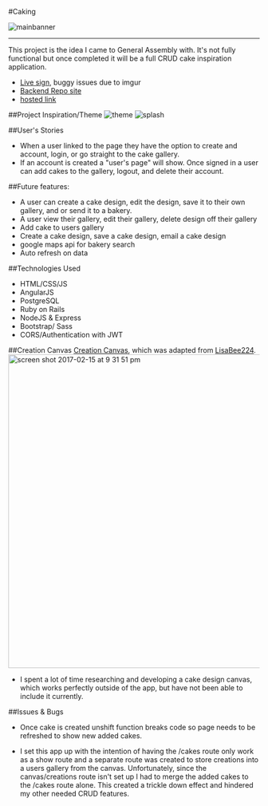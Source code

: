 #Caking

![mainbanner](https://cloud.githubusercontent.com/assets/22794560/23006529/b233e1e2-f3bf-11e6-851d-d2c10b2854dc.jpg)


<hr>

This project is the idea I came to General Assembly with. It's not fully functional but once completed it will be a full CRUD cake inspiration application.
-   [Live sign](https://caking.herokuapp.com/), buggy issues due to imgur
-   [Backend Repo site](https://github.com/jeska706/caking-app-backend)
-   [hosted link](https://caking-api.herokuapp.com/)

##Project Inspiration/Theme
![theme](https://cloud.githubusercontent.com/assets/22794560/23006155/6d855c80-f3bd-11e6-950a-715dff08d735.jpg)
![splash](https://cloud.githubusercontent.com/assets/22794560/23004936/9e76c7fe-f3b6-11e6-8793-fc703be157de.jpg)



##User's Stories
-   When a user linked to the page they have the option to create and account, login, or go straight to the cake gallery.
-   If an account is created a "user's page" will show. Once signed in a user can add cakes to the gallery, logout, and delete their account.


##Future features:
-   A user can create a cake design, edit the design, save it to their own gallery, and or send it to a bakery.
-   A user view their gallery, edit their gallery, delete design off their gallery
-   Add cake to users gallery
-   Create a cake design, save a cake design, email a cake design
-   google maps api for bakery search
-   Auto refresh on data


##Technologies Used
-   HTML/CSS/JS
-   AngularJS
-   PostgreSQL
-   Ruby on Rails
-   NodeJS & Express
-   Bootstrap/ Sass
-   CORS/Authentication with JWT


##Creation Canvas
[Creation Canvas](https://github.com/jeska706/canvasSVG), which was adapted from [LisaBee224](https://github.com/LisaBee224/coloring_book).
<img width="629" alt="screen shot 2017-02-15 at 9 31 51 pm" src="https://cloud.githubusercontent.com/assets/22794560/23007508/5cebe6e2-f3c6-11e6-8505-96ea83b0d7d7.png">
-   I spent a lot of time researching and developing a cake design canvas, which works perfectly outside of the app, but have not been able to include it currently.


##Issues & Bugs
-   Once cake is created unshift function breaks code so page needs to be refreshed to show new added cakes.

-   I set this app up with the intention of having the /cakes route only work as a show route and a separate route was created to store creations into a users gallery from the canvas. Unfortunately, since the canvas/creations route isn't set up I had to merge the added cakes to the /cakes route alone. This created a trickle down effect and hindered my other needed CRUD features.
